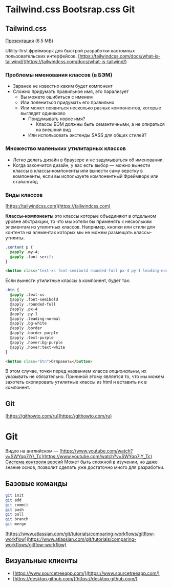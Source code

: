 # Tailwind.css Bootsrap.css Git

## Tailwind.css

[Презентация](/static/tailwindcss.pdf) (6.5 MB)

Utility-first фреймворк для быстрой разработки кастомных пользовательских интерфейсов. [https://tailwindcss.com/docs/what-is-tailwind/](https://tailwindcss.com/docs/what-is-tailwind/)

### Проблемы именования классов (в БЭМ)

- Заранее не известно каким будет компонент
- Сложно придумать правильное имя, это парализует
  - Вы можете ошибиться с именем
  - Или полениться придумать его правильно
  - Или может появиться несколько разных компонентов, которые выглядят одинаково
    - Придумывать новое имя?
      - Классы БЭМ должны быть семантичными, а не опираться на внешний вид
    - Или использовать экстенды SASS для общих стилей?

### Множество маленьких утилитарных классов

- Легко делать дизайн в браузере и не задумываться об именовании.
- Когда закончится дизайн, у вас есть выбор — можно вынести классы в классы-компоненты или вынести саму верстку в компоненты, если вы используете компонентный Фреймворк или стайалгайд

### Виды классов

[https://tailwindcss.com](https://tailwindcss.com)

**Классы-компоненты** это классы которые объединяют в отдельном уровне абстракции, то что мы хотели бы применять к нескольким элементам из утилитных классов. Например, кнопки или стили для контента на элементах которых мы не можем размещать классы-утилиты.

```css
.content p {
  @apply .my-4;
  @apply .font-serif;
}
```

```html
<button class="text-xs font-semibold rounded-full px-4 py-1 leading-normal bg-white border border-purple text-purple hover:bg-purple hover:text-white">Отправить</button>
```

Если вынести утилитные классы в компонент, будет так:

```css
.btn {
  @apply .text-xs
  @apply .font-semibold
  @apply .rounded-full
  @apply .px-4
  @apply .py-1
  @apply .leading-normal
  @apply .bg-white
  @apply .border
  @apply .border-purple
  @apply .text-purple
  @apply .hover:bg-purple
  @apply .hover:text-white
}
```

```html
<button class="btn">Отправить</button>
```

В этом случае, точки перед названием класса _опциональны_, их указывать не обязательно. Причиной этому является то, что мы можем захотеть скопировать утилитные классы из html и вставить их в компонент.

## Git

[https://githowto.com/ru](https://githowto.com/ru)

# Git

Видео на английском — [https://www.youtube.com/watch?v=SWYqp7iY\_Tc](https://www.youtube.com/watch?v=SWYqp7iY_Tc)
[Система контроля версий](https://git-scm.com/book/ru/v2/%D0%92%D0%B2%D0%B5%D0%B4%D0%B5%D0%BD%D0%B8%D0%B5-%D0%9E-%D1%81%D0%B8%D1%81%D1%82%D0%B5%D0%BC%D0%B5-%D0%BA%D0%BE%D0%BD%D1%82%D1%80%D0%BE%D0%BB%D1%8F-%D0%B2%D0%B5%D1%80%D1%81%D0%B8%D0%B9 "О системе контроля версий")
Может быть сложной в изучении, но даже знание основ, позволит сделать уже достаточно много для разработки.

## Базовые команды

```bash
git init
git add
git commit
git push
git pull
git branch
git merge
```

[https://www.atlassian.com/git/tutorials/comparing-workflows/gitflow-workflow](https://www.atlassian.com/git/tutorials/comparing-workflows/gitflow-workflow)

## Визуальные клиенты

- [https://www.sourcetreeapp.com/](https://www.sourcetreeapp.com/)
- [https://desktop.github.com/](https://desktop.github.com/)
